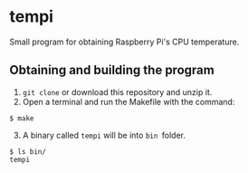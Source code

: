 # tempi

Small program for obtaining Raspberry Pi's CPU temperature.

## Obtaining and building the program

1. `git clone` or download this repository and unzip it.
2. Open a terminal and run the Makefile with the command:

```shell
$ make
```

3. A binary called `tempi` will be into `bin `folder.

```shell
$ ls bin/
tempi
```
